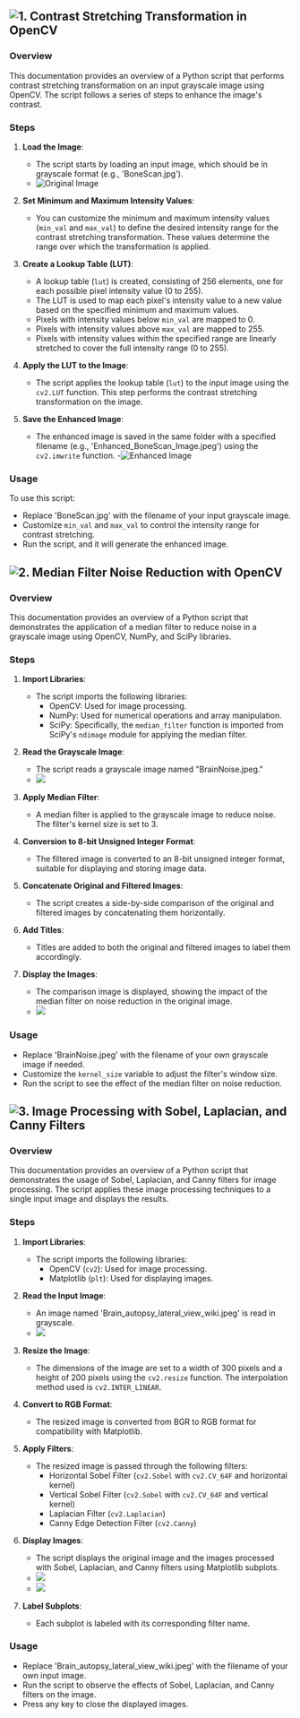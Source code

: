 ## ![1. Contrast Stretching Transformation in OpenCV](https://github.com/dhananjayjm/Image-Processing-and-Data-Visualization-WiSe-22-23/blob/main/Bone%20Scan%20Image%20Enhancement.ipynb)

### Overview

This documentation provides an overview of a Python script that performs contrast stretching transformation on an input grayscale image using OpenCV. The script follows a series of steps to enhance the image's contrast.

### Steps

1. **Load the Image**:
   - The script starts by loading an input image, which should be in grayscale format (e.g., 'BoneScan.jpg').
   - ![Original Image](https://github.com/dhananjayjm/Image-Processing-and-Data-Visualization-WiSe-22-23/blob/main/BoneScan.jpg)

2. **Set Minimum and Maximum Intensity Values**:
   - You can customize the minimum and maximum intensity values (`min_val` and `max_val`) to define the desired intensity range for the contrast stretching transformation. These values determine the range over which the transformation is applied.

3. **Create a Lookup Table (LUT)**:
   - A lookup table (`lut`) is created, consisting of 256 elements, one for each possible pixel intensity value (0 to 255).
   - The LUT is used to map each pixel's intensity value to a new value based on the specified minimum and maximum values.
   - Pixels with intensity values below `min_val` are mapped to 0.
   - Pixels with intensity values above `max_val` are mapped to 255.
   - Pixels with intensity values within the specified range are linearly stretched to cover the full intensity range (0 to 255).

4. **Apply the LUT to the Image**:
   - The script applies the lookup table (`lut`) to the input image using the `cv2.LUT` function. This step performs the contrast stretching transformation on the image.

5. **Save the Enhanced Image**:
   - The enhanced image is saved in the same folder with a specified filename (e.g., 'Enhanced_BoneScan_Image.jpeg') using the `cv2.imwrite` function.
   -![Enhanced Image](https://github.com/dhananjayjm/Image-Processing-and-Data-Visualization-WiSe-22-23/blob/main/Enhanced_BoneScan_Image.jpeg)

### Usage
To use this script:
   - Replace 'BoneScan.jpg' with the filename of your input grayscale image.
   - Customize `min_val` and `max_val` to control the intensity range for contrast stretching.
   - Run the script, and it will generate the enhanced image.

## ![2. Median Filter Noise Reduction with OpenCV](https://github.com/dhananjayjm/Image-Processing-and-Data-Visualization-WiSe-22-23/blob/main/Brain%20max%20filtering.ipynb)

### Overview

This documentation provides an overview of a Python script that demonstrates the application of a median filter to reduce noise in a grayscale image using OpenCV, NumPy, and SciPy libraries.

### Steps

1. **Import Libraries**:
   - The script imports the following libraries:
     - OpenCV: Used for image processing.
     - NumPy: Used for numerical operations and array manipulation.
     - SciPy: Specifically, the `median_filter` function is imported from SciPy's `ndimage` module for applying the median filter.

2. **Read the Grayscale Image**:
   - The script reads a grayscale image named "BrainNoise.jpeg."
   - ![](https://github.com/dhananjayjm/Image-Processing-and-Data-Visualization-WiSe-22-23/blob/main/BrainNoise.jpeg)

3. **Apply Median Filter**:
   - A median filter is applied to the grayscale image to reduce noise. The filter's kernel size is set to 3.

4. **Conversion to 8-bit Unsigned Integer Format**:
   - The filtered image is converted to an 8-bit unsigned integer format, suitable for displaying and storing image data.

5. **Concatenate Original and Filtered Images**:
   - The script creates a side-by-side comparison of the original and filtered images by concatenating them horizontally.

6. **Add Titles**:
   - Titles are added to both the original and filtered images to label them accordingly.

7. **Display the Images**:
   - The comparison image is displayed, showing the impact of the median filter on noise reduction in the original image.
   - ![](https://github.com/dhananjayjm/Image-Processing-and-Data-Visualization-WiSe-22-23/blob/main/Denoised%20brain%20image.png)

### Usage
   - Replace 'BrainNoise.jpeg' with the filename of your own grayscale image if needed.
   - Customize the `kernel_size` variable to adjust the filter's window size.
   - Run the script to see the effect of the median filter on noise reduction.

## ![3. Image Processing with Sobel, Laplacian, and Canny Filters](https://github.com/dhananjayjm/Image-Processing-and-Data-Visualization-WiSe-22-23/blob/main/Edge%20Detection%20with%20Sobel%20Laplacian%20Canny%20filters.ipynb)

### Overview

This documentation provides an overview of a Python script that demonstrates the usage of Sobel, Laplacian, and Canny filters for image processing. The script applies these image processing techniques to a single input image and displays the results.

### Steps

1. **Import Libraries**:
   - The script imports the following libraries:
     - OpenCV (`cv2`): Used for image processing.
     - Matplotlib (`plt`): Used for displaying images.

2. **Read the Input Image**:
   - An image named 'Brain_autopsy_lateral_view_wiki.jpeg' is read in grayscale.
   - ![](https://github.com/dhananjayjm/Image-Processing-and-Data-Visualization-WiSe-22-23/blob/main/Brain_autopsy_lateral_view_wiki.jpeg)

3. **Resize the Image**:
   - The dimensions of the image are set to a width of 300 pixels and a height of 200 pixels using the `cv2.resize` function. The interpolation method used is `cv2.INTER_LINEAR`.
   
4. **Convert to RGB Format**:
   - The resized image is converted from BGR to RGB format for compatibility with Matplotlib.

5. **Apply Filters**:
   - The resized image is passed through the following filters:
     - Horizontal Sobel Filter (`cv2.Sobel` with `cv2.CV_64F` and horizontal kernel)
     - Vertical Sobel Filter (`cv2.Sobel` with `cv2.CV_64F` and vertical kernel)
     - Laplacian Filter (`cv2.Laplacian`)
     - Canny Edge Detection Filter (`cv2.Canny`)

6. **Display Images**:
   - The script displays the original image and the images processed with Sobel, Laplacian, and Canny filters using Matplotlib subplots.
   - ![](https://github.com/dhananjayjm/Image-Processing-and-Data-Visualization-WiSe-22-23/blob/main/edge%20detection%201.png)
   - ![](https://github.com/dhananjayjm/Image-Processing-and-Data-Visualization-WiSe-22-23/blob/main/edge%20detection%202.png)
   
7. **Label Subplots**:
   - Each subplot is labeled with its corresponding filter name.

### Usage
   - Replace 'Brain_autopsy_lateral_view_wiki.jpeg' with the filename of your own input image.
   - Run the script to observe the effects of Sobel, Laplacian, and Canny filters on the image.
   - Press any key to close the displayed images.
